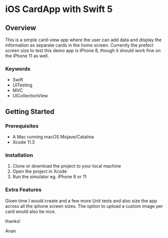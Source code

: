 # iOS CardApp with Swift 5


## Overview

This is a simple card-view app where the user can add data and display the information
as separate cards in the home screen. Currently the prefect screen size to test this demo app is iPhone 8, though it should work fine on the iPhone 11 as well.
 
### Keywords
- Swift
- UITesting
- MVC
- UICollectionView

## Getting Started

### Prerequisites

- A Mac running macOS Mojave/Catalina
- Xcode 11.3

### Installation

1. Clone or download the project to your local machine
2. Open the project in Xcode
3. Run the simulator eg. iPhone 8 or 11

### Extra Features

Given time I would create and a few more Unit tests and also size the app across all the iphone screen sizes. The option to upload a custom image per card would also be nice. 

thanks!

Anan

